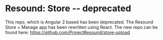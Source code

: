 # Resound: Store -- deprecated

This repo, which is Angular 2 based has been deprecated.
The Resound Store + Manage app has been rewritten using React. The new repo
 can be found here: https://github.com/ProjectResound/store-upload